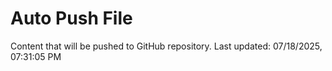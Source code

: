 # Auto Push File

Content that will be pushed to GitHub repository.
Last updated: 07/18/2025, 07:31:05 PM